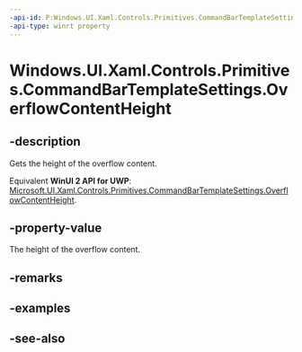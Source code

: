 ```yaml
---
-api-id: P:Windows.UI.Xaml.Controls.Primitives.CommandBarTemplateSettings.OverflowContentHeight
-api-type: winrt property
---
```


<!-- Property syntax
public double OverflowContentHeight { get; }
-->

# Windows.UI.Xaml.Controls.Primitives.CommandBarTemplateSettings.OverflowContentHeight

## -description
Gets the height of the overflow content.

Equivalent **WinUI 2 API for UWP**: [Microsoft.UI.Xaml.Controls.Primitives.CommandBarTemplateSettings.OverflowContentHeight](/windows/winui/api/microsoft.ui.xaml.controls.primitives.commandbartemplatesettings.overflowcontentheight).

## -property-value
The height of the overflow content.

## -remarks

## -examples

## -see-also
